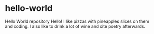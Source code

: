 # hello-world
Hello World repository
Hello! I like pizzas with pineapples slices on them and coding. I also like to drink a lot of wine and cite poetry afterwards.
